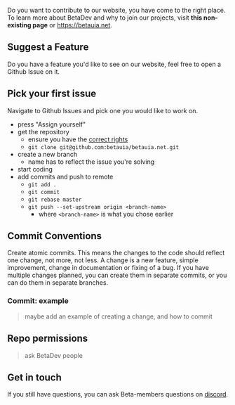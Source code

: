 Do you want to contribute to our website, you have come to the right place. To learn more about BetaDev and why to join our projects, visit **this non-existing page** or https://betauia.net.

## Suggest a Feature
Do you have a feature you'd like to see on our website, feel free to open a Github Issue on it. 

## Pick your first issue
Navigate to Github Issues and pick one you would like to work on. 
- press "Assign yourself"
- get the repository
	- ensure you have the [correct rights](./CONTRIBUTING#repo-permissions)
	- `git clone git@github.com:betauia/betauia.net.git`
- create a new branch
	- name has to reflect the issue you're solving
- start coding
- add commits and push to remote
	- `git add .`
	- `git commit`
	- `git rebase master`
	- `git push --set-upstream origin <branch-name>`
		- where `<branch-name>` is what you chose earlier

## Commit Conventions
Create atomic commits. This means the changes to the code should reflect one change, not more, not less. A change is a new feature, simple improvement, change in documentation or fixing of a bug. If you have multiple changes planned, you can create them in separate commits, or you can do them in separate branches.

### Commit: example
> maybe add an example of creating a change, and how to commit

## Repo permissions
> ask BetaDev people

## Get in touch
If you still have questions, you can ask Beta-members questions on [discord](https://discord.gg/9X6W6v9RcE).
